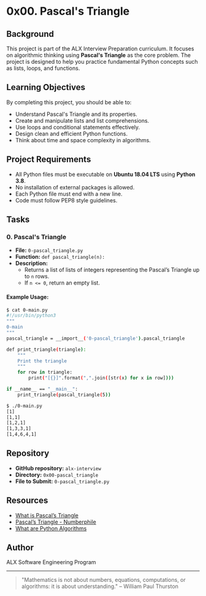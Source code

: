 # 0x00. Pascal's Triangle

## Background
This project is part of the ALX Interview Preparation curriculum. It focuses on algorithmic thinking using **Pascal's Triangle** as the core problem. The project is designed to help you practice fundamental Python concepts such as lists, loops, and functions.

## Learning Objectives
By completing this project, you should be able to:
- Understand Pascal's Triangle and its properties.
- Create and manipulate lists and list comprehensions.
- Use loops and conditional statements effectively.
- Design clean and efficient Python functions.
- Think about time and space complexity in algorithms.

## Project Requirements
- All Python files must be executable on **Ubuntu 18.04 LTS** using **Python 3.8**.
- No installation of external packages is allowed.
- Each Python file must end with a new line.
- Code must follow PEP8 style guidelines.

## Tasks

### 0. Pascal's Triangle
- **File:** `0-pascal_triangle.py`
- **Function:** `def pascal_triangle(n):`
- **Description:**
  - Returns a list of lists of integers representing the Pascal’s Triangle up to `n` rows.
  - If `n <= 0`, return an empty list.

#### Example Usage:
```bash
$ cat 0-main.py
#!/usr/bin/python3
"""
0-main
"""
pascal_triangle = __import__('0-pascal_triangle').pascal_triangle

def print_triangle(triangle):
    """
    Print the triangle
    """
    for row in triangle:
        print("[{}]".format(",".join([str(x) for x in row])))

if __name__ == "__main__":
    print_triangle(pascal_triangle(5))

$ ./0-main.py
[1]
[1,1]
[1,2,1]
[1,3,3,1]
[1,4,6,4,1]
```

## Repository
- **GitHub repository:** `alx-interview`
- **Directory:** `0x00-pascal_triangle`
- **File to Submit:** `0-pascal_triangle.py`

## Resources
- [What is Pascal’s Triangle](https://en.wikipedia.org/wiki/Pascal%27s_triangle)
- [Pascal’s Triangle - Numberphile](https://www.youtube.com/watch?v=0iMtlus-afo)
- [What are Python Algorithms](https://realpython.com/python-algorithms/)

## Author
ALX Software Engineering Program

---

> "Mathematics is not about numbers, equations, computations, or algorithms: it is about understanding." – William Paul Thurston

